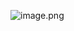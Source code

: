 
![image.png](https://prod-files-secure.s3.us-west-2.amazonaws.com/dc46941c-641a-41b5-8663-1152030782f3/481917a5-c413-4860-a512-74240cce123c/image.png)
